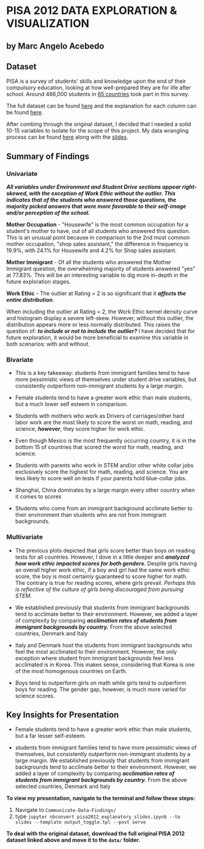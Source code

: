 # PISA 2012 DATA EXPLORATION & VISUALIZATION
## by Marc Angelo Acebedo


## Dataset

PISA is a survey of students' skills and knowledge upon the end of their compulsory education, looking at how well-prepared they are for life after school. Around 486,000 students in [65 countries](http://www.oecd.org/pisa/aboutpisa/pisa-2012-participants.htm) took part in this survey.

The full dataset can be found [here](https://s3.amazonaws.com/udacity-hosted-downloads/ud507/pisa2012.csv.zip) and the explanation for each column can be found [here](https://s3.amazonaws.com/udacity-hosted-downloads/ud507/pisadict2012.csv).

After combing through the original dataset, I decided that I needed a solid 10-15 variables to isolate for the scope of this project. My data wrangling process can be found [here](https://github.com/nihlan97/Communicate-Data-Findings/blob/master/pisa2012_wrangle.ipynb) along with the [slides]().


## Summary of Findings


### Univariate

***All variables under Environment and Student Drive sections appear right-skewed, with the exception of Work Ethic without the outlier. This indicates that of the students who answered those questions, the majority picked answers that were more favorable to their self-image and/or perception of the school.***

**Mother Occupation** - "Housewife" is the most common occupation for a student's mother to have, out of all students who answered this question. This is an unusual point because in comparison to the 2nd most common mother occupation, "shop sales assistant," the difference in frequency is 19.9%, with 24.1% for Housewife and 4.2% for Shop sales assistant.

**Mother Immigrant** - Of all the students who answered the Mother Immigrant question, the overwhelming majority of students answered "yes" at 77.83%. This will be an interesting variable to dig more in-depth in the future exploration stages.

**Work Ethic** - The outlier at Rating = 2 is so significant that it ***affects the entire distribution***.

When including the outlier at Rating = 2, the Work Ethic kernel density curve and histogram display a severe left-skew. However, without this outlier, the distribution appears more or less normally distributed. This raises the question of: ***to include or not to include the outlier?*** I have decided that for future exploration, it would be more beneficial to examine this variable in both scenarios: with and without.


### Bivariate

- This is a key takeaway: students from immigrant families tend to have more pessimistic views of themselves under student drive variables, but consistently outperform non-immigrant students by a large margin. 

- Female students tend to have a greater work ethic than male students, but a much lower self esteem in comparison.

- Students with mothers who work as Drivers of carriages/other hard labor work are the most likely to score the worst on math, reading, and science, ***however***, they score higher for work ethic.

- Even though Mexico is the most frequently occurring country, it is in the bottom 15 of countries that scored the worst for math, reading, and science.

- Students with parents who work in STEM and/or other white collar jobs exclusively score the highest for math, reading, and science. You are less likely to score well on tests if your parents hold blue-collar jobs.

- Shanghai, China dominates by a large margin every other country when it comes to scores

- Students who come from an immigrant background acclimate better to their environment than students who are not from immigrant backgrounds.

### Multivariate

- The previous plots depicted that girls score better than boys on reading tests for all countries. However, I dove in a little deeper and ***analyzed how work ethic impacted scores for both genders.*** Despite girls having an overall higher work ethic, if a boy and girl had the same work ethic score, the boy is most certainly guaranteed to score higher for math. The contrary is true for reading scores, where girls prevail. *Perhaps this is reflective of the culture of girls being discouraged from pursuing STEM.*

- We established previously that students from immigrant backgrounds tend to acclimate better to their environment. However, we added a layer of complexity by comparing ***acclimation rates of students from immigrant backgrounds by country.*** From the above selected countries, Denmark and Italy 

- Italy and Denmark host the students from immigrant backgrounds who feel the most acclimated to their environment. However, the only exception where student from immigrant backgrounds feel less acclimated is in Korea. This makes sense, considering that Korea is one of the most homogenous countries on Earth.

- Boys tend to outperform girls on math while girls tend to outperform boys for reading. The gender gap, however, is much more varied for science scores.

## Key Insights for Presentation

- Female students tend to have a greater work ethic than male students, but a far lesser self-esteem.

- students from immigrant families tend to have more pessimistic views of themselves, but consistently outperform non-immigrant students by a large margin. We established previously that students from immigrant backgrounds tend to acclimate better to their environment. However, we added a layer of complexity by comparing ***acclimation rates of students from immigrant backgrounds by country.*** From the above selected countries, Denmark and Italy 

**To view my presentation, navigate to the terminal and follow these steps:**
1. Navigate to `Communicate-Data-Findings/`
2. type `jupyter nbconvert pisa2012_explanatory_slides.ipynb --to slides --template output_toggle.tpl --post serve`

**To deal with the original dataset, download the full original PISA 2012 dataset linked above and move it to the `data/` folder.**